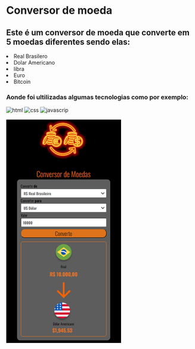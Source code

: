 <h1>Conversor de moeda</h1>
<h2>Este é um conversor de moeda que converte em 5 moedas diferentes sendo elas:</h2>
<li>Real Brasilero</li>
<li>Dolar Americano</li>
<li>libra</li>
<li>Euro</li>
<li>Bitcoin</li>
<h3>Aonde foi ultilizadas algumas tecnologias como por exemplo:</h3>
<div alining text center;>
<img src="https://img.shields.io/badge/HTML-239120?style=for-the-badge&logo=html5&logoColor=white" alt="html"/>
<img src="https://img.shields.io/badge/CSS-239120?&style=for-the-badge&logo=css3&logoColor=white" alt="css"/>
<img src="https://img.shields.io/badge/JavaScript-F7DF1E?style=for-the-badge&logo=javascript&logoColor=black" alt="javascrip"/>
</div>
<br>
<img src="https://github.com/Jhow99/Conversor-de-moedas/blob/master/Corversor-de-moedas/assets/Captura%20de%20Tela%20(13).png?raw=true"/>
